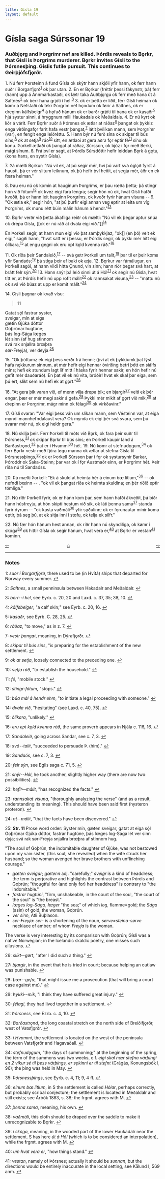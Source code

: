 ```yaml
---
title: Gísla 19
layout: default
---
```


# Gísla saga Súrssonar 19

### Auðbj&#x1EB;rg and Þorgrímr nef are killed. Þórdis reveals to B&#x1EB;rkr, that Gísli is Þorgríms murderer. B&#x1EB;rkr invites Gísli to the Þórsnesþing. Gíslis futile pursuit. This continues to Geirþjófsfj&#x1EB;rðr.

1\. Nú ferr Þorsteinn á fund Gísla ok skýtr hann skjóli yfir hann, ok ferr hann suðr í Borgarfj&#x1EB;rð<sup id="a1">[1](#myfootnote1)</sup> ok þar utan. 2. En er B&#x1EB;rkur (fréttir þessi fákynstr, þá) ferr (hann) upp á Annmarkastaði, ok lætr taka Auðbj&#x1EB;rgu ok ferr með hana út á Saltnes<sup id="a2">[2](#myfootnote2)</sup> ok berr hana grjóti í hel.<sup id="a3">[3](#myfootnote3)</sup> 3. ok er þetta er liðit, ferr Gísli heiman ok k&oslash;mr á Nefstaði ok tekr Þorgrím nef h&#x1EB;ndum ok f&oslash;rir á Saltnes, ok er dreginn kálfsbelgr<sup id="a4">[4](#myfootnote4)</sup> á h&#x1EB;fuð hánum ok er barðr grjóti til bana ok er kasaðr<sup id="a5">[5](#myfootnote5)</sup> hjá systur sinni, á hryggnum milli Haukadals ok Meðaldals. 4. Er nú kyrt ok líðr á várit. Ferr B&#x1EB;rkr suðr á Þórsnes ok ætlar at ráðaz<sup id="a6">[6](#myfootnote6)</sup> þangat ok þykkiz enga virðingaf&#x1EB;r farit hafa vestr þangat,<sup id="a7">[7](#myfootnote7)</sup> látit þvílíkan mann, sem Þorgrímr (var), en fengit enga leiðréttu. 5. Hann býr nú ferð sína ok skipar til bús síns,<sup id="a8">[8](#myfootnote8)</sup> ok at setja<sup id="a9">[9](#myfootnote9)</sup> ráð<sup id="a10">[10](#myfootnote10)</sup> sitt, en ætlaði at gera aðra f&#x1EB;r eptir fé<sup id="a11">[11](#myfootnote11)</sup> sínu ok konu. Þorkell ætlaði ok þangat at ráðaz, Súrsson, ok bjóz í f&#x1EB;r með Berki, mági sínum. 6. Frá því er sagt, at Þórdís Súrsdóttir hefir leiddan B&#x1EB;rk á g&#x1EB;tu, (kona hans, en systir Gísla).

7\. Þá mælti B&#x1EB;rkur: "Nú vil ek, at þú segir mér, hví þú vart svá ógl&#x1EB;ð fyrst á hausti, þá er vér slitum leiknum, ok þú hefir því heitit, at segja mér, áðr en ek f&oelig;ra heiman."

8\. Þau eru nú ok komin at hauginum Þorgríms, er þau r&oelig;ða þetta; þá stingr hón við fótum<sup id="a12">[12](#myfootnote12)</sup> ok kvez eigi fara lengra; segir hón nú ok, hvat Gísli hafði kveðit, þá er hann leit hauginn Þorgríms, ok kveðr fyrir hánum vísuna -- 9. "Ok ætla ek," segir hón, "at þú þurfir eigi annan veg eptir at leita um víg Þorgríms, ok munu rétt búin málin hánum á hendr."<sup id="a13">[13](#myfootnote13)</sup>

10\. B&#x1EB;rkr verðr við þetta ákafliga reiðr ok mælti: "Nú vil ek þegar aptur snúa ok drepa Gísla, [[ok er nú ráð at dvala eigi við."]]<sup id="a14">[14](#myfootnote14)</sup>

En Þorkell segir, at hann mun eigi við þat samþykkjaz, "ok]] (en þó) veit ek eigi," sagði hann, "hvat satt er í þessu, er Þórdís segir, ok þykki mér hitt eigi ólíkara,<sup id="a15">[15](#myfootnote15)</sup> at engu gegni ok eru opt k&#x1EB;ld kvenna ráð."<sup id="a16">[16](#myfootnote16)</sup>

11\. Ok ríða þeir Sandaleið,<sup id="a17">[17](#myfootnote17)</sup> -- svá getr Þorkell um talit,<sup id="a18">[18](#myfootnote18)</sup> þar til er þeir koma yfir Sandaós;<sup id="a19">[19](#myfootnote19)</sup> þá stíga þeir af baki ok æja. 12. B&#x1EB;rkur var fámálugur, en Þorkell sagði, at hann vildi hitta Ǫnund, vin sinn; hann ríðr þegar svá hart, at brátt felr sýn.<sup id="a20">[20](#myfootnote20)</sup> 13. Hann snýr þá leið sinni út á Hól<sup id="a21">[21](#myfootnote21)</sup> ok segir nú Gísla, hvat títt er, at Þórdís hefir nú upp rofit málit<sup id="a22">[22](#myfootnote22)</sup> ok rannsakat vísuna,<sup id="a23">[23](#myfootnote23)</sup> -- "máttu nú ok svá við búaz at upp er komit málit."<sup id="a24">[24](#myfootnote24)</sup>

14\. Gísli þagnar ok kvað vísu:

>11   
>   
Gatat sǫ́l fastrar syster,   
sveigar, mín at eiga   
gætin Gjúka dóttor   
Goþrúnar hugtúne;   
þás log-Sága l&oelig;ges   
lét sinn (af hug stinnom   
svá rak snjallra br&oelig;þra   
s&oslash;r-Freyja), ver deyja.<sup id="a25">[25](#myfootnote25)</sup>   

15\. "Ok þóttumz ek eigi þess verðr frá henni; (því at ek þykkiumk þat lýst hafa n&#x1EB;kkurum sinnum, at mér hefir eigi hennar óvirðing betri þótt en siálfs míns; hefi ek stundum lagt líf mitt í háska fyrir hennar sakir, en hón hefir nú gefit mér dauðaráð). En þat vil ek nú vita, bróðir! hvat ek skal þar eiga, sem þú ert, slíkt sem nú hefi ek at g&#x1EB;rt."<sup id="a26">[26](#myfootnote26)</sup>

16\. "At gera þik varan við, ef menn vilja drepa þik; en bjargir<sup id="a27">[27](#myfootnote27)</sup> veiti ek þér engar, þær er mér megi sakir á gefa.<sup id="a28">[28](#myfootnote28)</sup> Þykki mér mikit af g&#x1EB;rt við mik,<sup id="a29">[29](#myfootnote29)</sup> at drepinn er Þorgrímr, mágr minn ok félagi<sup id="a30">[30](#myfootnote30)</sup> ok virkðavinr."

17\. Gísli svarar: "Var eigi þess ván um slíkan mann, sem Vésteinn var, at eiga myndi mannhefndalaust vera? Ok mynda ek eigi þér svá svara, sem þú svarar mér nú, ok eigi heldr gera."

18\. Nú skilja þeir. Ferr Þorkell til móts við B&#x1EB;rk, ok fara þeir suðr til Þórsness,<sup id="a31">[31](#myfootnote31)</sup> ok skipar B&#x1EB;rkr til bús síns; en Þorkell kaupir land á Barðastr&#x1EB;nd,<sup id="a32">[32](#myfootnote32)</sup> þat er í Hvammi<sup id="a33">[33](#myfootnote33)</sup> hét. 19. Nú k&oslash;mr at stefnud&#x1EB;gum,<sup id="a34">[34](#myfootnote34)</sup> ok ferr B&#x1EB;rkr vestr með fjóra t&oslash;gu manna ok ætlar at stefna Gísla til Þórsnessþings,<sup id="a35">[35](#myfootnote35)</sup> ok er Þorkell Súrsson þar í f&#x1EB;r ok systursynir Barkar, Þóroddr ok Saka-Steinn; þar var ok í f&#x1EB;r Austmaðr einn, er Þorgrímr hét. Þeir ríða nú til Sandaóss.

20\. Þá mælti Þorkell: "Ek á skuld at heimta hér á einum b&oelig; litlum,"<sup id="a36">[36](#myfootnote36)</sup> -- ok nefndi b&oelig;inn -- , "ok vil ek þangat ríða ok heimta skuldina; en þér ríðið eptir tómliga."

21\. Nú ríðr Þorkell fyrir, ok er hann kom þar, sem hann hafði ákveðit, þá biðr hann húsfreyju, at hón skipti hestum við sik, ok láti þenna sama<sup id="a37">[37](#myfootnote37)</sup> standa fyrir dyrum -- "ok kasta vaðmáli<sup id="a38">[38](#myfootnote38)</sup> yfir s&#x1EB;ðulinn; ok er f&#x1EB;runautar mínir koma eptir, þá seg þú, at ek sitja inni í stofu, ok telja ek silfr."

22\. Nú fær hón hánum hest annan, ok ríðr hann nú skyndiliga, ok k&oslash;mr í skóga<sup id="a39">[39](#myfootnote39)</sup> ok hittir Gísla ok segir hánum, hvat vera er,<sup id="a40">[40](#myfootnote40)</sup> at B&#x1EB;rkr er vestan<sup id="a41">[41](#myfootnote41)</sup> kominn.

<div style="float: left"><a href="http://rcblack.net/Gisla_saga/Gisla_18">⇦</a></div>
<div style="float: right"><a href="http://rcblack.net/Gisla_saga/Gisla_20">⇨</a></div>
<div style="margin: 0 auto; width: 100px;"><a href="http://rcblack.net/Gisla_saga/Gisla_home">&#8962;</a></div>

---

### Notes

<a name="myfootnote1" id="f1">1</a>:
 _suðr í Borgarfj&#x1EB;rð_, there used to be (in Hvítá) ships that departed for Norway every summer.
[↩](#a1)

<a name="myfootnote2" id="f2">2</a>:
 _Saltnes_, a small penninsula between Hakadalr and Meðaldalr.
[↩](#a2)

<a name="myfootnote3" id="f3">3</a>:
 _berr--í hel_, see Eyrb. c. 20, 20 and Laxd. c. 37, 35; 38, 10.
[↩](#a3)

<a name="myfootnote4" id="f4">4</a>:
 _kálfsbelger_, "a calf skin;" see Eyrb. c. 20, 16.
[↩](#a4)

<a name="myfootnote5" id="f5">5</a>:
 _kasaðr_, see Eyrb. C. 28, 25.
[↩](#a5)

<a name="myfootnote6" id="f6">6</a>:
 _ráðaz_, "to move," as in z. 7.
[↩](#a6)

<a name="myfootnote7" id="f7">7</a>:
 _vestr þangat_, meaning, in Dýrafj&#x1EB;rðr.
[↩](#a7)

<a name="myfootnote8" id="f8">8</a>:
 _skipar til bús síns_, "is preparing for the establishment of the new settlement.
[↩](#a8)

<a name="myfootnote9" id="f9">9</a>:
 _ok at setja_, loosely connected to the preceding one.
[↩](#a9)

<a name="myfootnote10" id="f10">10</a>:
 _setja ráð_, "to establish the household."
[↩](#a10)

<a name="myfootnote11" id="f11">11</a>:
 _fé_, "mobile stock."
[↩](#a11)

<a name="myfootnote12" id="f12">12</a>:
 _stingr-fótum_, "stops."
[↩](#a12)

<a name="myfootnote13" id="f13">13</a>:
 _búa mál á hendr ehm_, "to initiate a legal proceeding with someone."
[↩](#a13)

<a name="myfootnote14" id="f14">14</a>:
 _dvala við_, "hesitating" (see Laxd. c. 40, 75).
[↩](#a14)

<a name="myfootnote15" id="f15">15</a>:
 _ólíkara_, "unlikely."
[↩](#a15)

<a name="myfootnote16" id="f16">16</a>:
 _eru ept k&#x1EB;ld kvenna ráð_, the same proverb appears in Njála c. 116, 16.
[↩](#a16)

<a name="myfootnote17" id="f17">17</a>:
 _Sandaleið_, going across Sandar, see c. 7, 3.
[↩](#a17)

<a name="myfootnote18" id="f18">18</a>:
 _svá--talit_, "succeeded to persuade Þ. (him)."
[↩](#a18)

<a name="myfootnote19" id="f19">19</a>:
 _Sandaós_, see c. 7, 3.
[↩](#a19)

<a name="myfootnote20" id="f20">20</a>:
 _felr sýn_, see Egils saga c. 71, 5.
[↩](#a20)

<a name="myfootnote21" id="f21">21</a>:
 _snýr--Hól_, he took another, slightly higher way (there are now two possibilities).
[↩](#a21)

<a name="myfootnote22" id="f22">22</a>:
 _hefir--málit_, "has recognized the facts."
[↩](#a22)

<a name="myfootnote23" id="f23">23</a>:
 _rannsakat vísuna_, "thoroughly analyzing the verse" (and as a result, understanding its meaning). This should have been said first (hysteron proteron).
[↩](#a23)

<a name="myfootnote24" id="f24">24</a>:
 _at--málit_, "that the facts have been discovered."
[↩](#a24)

<a name="myfootnote25" id="f25">25</a>:
 __Str. 11__ Prose word order: Syster mín, gæten sveigar, gatat at eiga sǫ́l Goþrúnar Gjúka dóttor, fastrar hugtúne, þás l&oelig;ges log-Sága lét ver sinn dyja; svá rak s&oslash;r-Freyja snjallra br&oelig;þra af stinnom hug.

"The soul of Goþrún, the indomitable daughter of Gjúke, was not bestowed upon my vain sister, (this soul, she revealed) when the wife struck her husband; so the woman avenged her brave brothers with unflinching courage."

* _g&oelig;ten sveigar_; _g&oelig;tenn_ adj. "carefully;" _sveigr_ is a kind of headdress; the term is perjorative and highlights the contrast between Þórdis and Goþrún; "thougtful for (and only for) her headdress" is contrary to "the indomitable."
* _fastrar hugtúni_, "firm, unshakeable, in the court of the soul, "the court of the soul" is "the breast."
* _l&oelig;ges log-Sága_, _l&oelig;ger_ "the sea;" of which _log_, flamme=gold; the _Sága_ (asin) of gold, the woman, Goþrún.
* _ver sinn_, Atli Buþlason.
* _ser-Freyja_: _ser-_ is a shortening of the noun, _s&oslash;rve=steina-s&oslash;rve_ necklace of amber; of whom _Freyja_ is the woman.

The verse is very interesting by its comparison with Goþrún; Gísli was a native Norwegian; in the Icelandic skaldic poetry, one misses such allusions.
[↩](#a25)

<a name="myfootnote26" id="f26">26</a>:
 _slíkt--g&oslash;rt_, "after I did such a thing."
[↩](#a26)

<a name="myfootnote27" id="f27">27</a>:
 _bjargir_, in the event that he is tried in court; because helping an outlaw was punishable.
[↩](#a27)

<a name="myfootnote28" id="f28">28</a>:
 _þ&oelig;r--gefa_, "that might issue me a prosecution (that will bring a court case against me)."
[↩](#a28)

<a name="myfootnote29" id="f29">29</a>:
 _Þykki--mik_, "I think they have suffered great injury."
[↩](#a29)

<a name="myfootnote30" id="f30">30</a>:
 _félagi_, they had lived together in a settlement.
[↩](#a30)

<a name="myfootnote31" id="f31">31</a>:
 _Þórsness_, see Ezrb. c. 4, 10.
[↩](#a31)

<a name="myfootnote32" id="f32">32</a>:
 _Barðastr&#x1EB;nd_, the long coastal stretch on the north side of Breiðifj&#x1EB;rðr, west of Vatsfj&#x1EB;rðr.
[↩](#a32)

<a name="myfootnote33" id="f33">33</a>:
 _i Hvammi_, the settlement is located on the west of the peninsula between Vatsfj&#x1EB;rðr and Hagavaðall.
[↩](#a33)

<a name="myfootnote34" id="f34">34</a>:
 _stefnud&#x1EB;gum_, "the days of summoning;" at the beginning of the spring, the term of the summons was two weeks, c.f. _eigi skal n&oelig;r stefna várþingi en 2 vikur sé til þess várþings, er s&#x1EB;kinni er til stefnt_ (Grágás, Konungsbók I, 96); the þing was held in May.
[↩](#a34)

<a name="myfootnote35" id="f35">35</a>:
 _Þórsnessþings_, see Eyrb. c. 4, 11; 9, 4 ff.
[↩](#a35)

<a name="myfootnote36" id="f36">36</a>:
 _einum b&oelig; lítlum_, in S the settlement is called _Hólar_, perhaps correctly, but probably scribal conjecture; the settlement is located in Meðaldalr and still exists; see Árbók 1883, s. 38; the frgmt. agrees with M.
[↩](#a36)

<a name="myfootnote37" id="f37">37</a>:
 _þenna sama_, meaning, his own.
[↩](#a37)

<a name="myfootnote38" id="f38">38</a>:
 _vaðmáli_, this cloth should be draped over the saddle to make it unrecognizable to B&#x1EB;rkr.
[↩](#a38)

<a name="myfootnote39" id="f39">39</a>:
 _í skóga_, meaning, in the wooded part of the lower Haukadalr near the settlement. S has here _út á Hól_ (which is to be considered an interpolation), while the frgmt. agrees with M.
[↩](#a39)

<a name="myfootnote40" id="f40">40</a>:
 _um hvat vera er_, "how things stand."
[↩](#a40)

<a name="myfootnote41" id="f41">41</a>:
 _vestan_, namely of Þórsnes; actually it should be _sunnan_, but the directions would be entirely inaccurate in the local setting, see Kålund I, 569 anm.
[↩](#a41)
